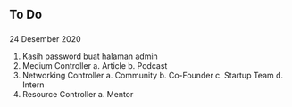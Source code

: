 ## To Do

###

24 Desember 2020

1. Kasih password buat halaman admin
2. Medium Controller
   a. Article
   b. Podcast
3. Networking Controller
   a. Community
   b. Co-Founder
   c. Startup Team
   d. Intern
4. Resource Controller
   a. Mentor
